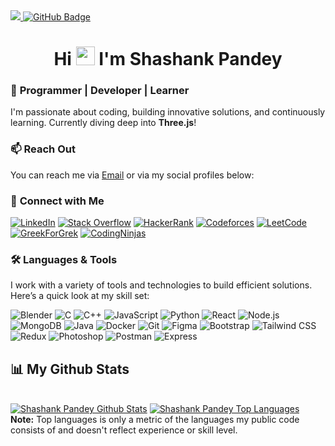 <a href="https://github.com/Meghna-DAS/github-profile-views-counter">
    <img src="https://komarev.com/ghpvc/?username=HYDRO2070">
</a>
<a href="https://github.com/HYDRO2070?tab=followers"><img src="https://img.shields.io/github/followers/HYDRO2070?label=Followers&style=social" alt="GitHub Badge"></a>
<h1 align="center">Hi <img src="https://raw.githubusercontent.com/MartinHeinz/MartinHeinz/master/wave.gif" width="30px"> I'm <b>Shashank Pandey</b></h1>

### 🌱 **Programmer | Developer | Learner**  
I'm passionate about coding, building innovative solutions, and continuously learning. Currently diving deep into **Three.js**!

### 📫 **Reach Out**  
You can reach me via [Email](mailto:shashankpandey2070@gmail.com) or via my social profiles below:
<br/>

### 📡 **Connect with Me**

[![LinkedIn](https://img.shields.io/badge/-LinkedIn-0A66C2?style=flat&logo=linkedin&logoColor=white)](https://linkedin.com/in/shashankpandey2070)
[![Stack Overflow](https://img.shields.io/badge/StackOverflow-FFC107?style=flat&logo=stackoverflow&logoColor=white)](https://stackoverflow.com/users/21217446/shashank-pandey)
[![HackerRank](https://img.shields.io/badge/HackerRank-2EC866?style=flat&logo=hackerrank&logoColor=white)](https://www.hackerrank.com/hydro2070)
[![Codeforces](https://img.shields.io/badge/Codeforces-1F8AC8?style=flat&logo=codeforces&logoColor=white)](https://codeforces.com/profile/s9098544118)
[![LeetCode](https://img.shields.io/badge/LeetCode-FFA116?style=flat&logo=leetcode&logoColor=white)](https://www.leetcode.com/hydro2070)
[![GreekForGrek](https://img.shields.io/badge/GreekForGrek-0072b1?style=flat&logo=greek&logoColor=white)](https://www.geeksforgeeks.org/user/s90985pcxa/)
[![CodingNinjas](https://img.shields.io/badge/CodingNinjas-FF6D00?style=flat&logo=codingninjas&logoColor=white)](https://www.naukri.com/code360/profile/saiba)




### 🛠️ **Languages & Tools**  
I work with a variety of tools and technologies to build efficient solutions. Here’s a quick look at my skill set:

![Blender](https://download.blender.org/branding/community/blender_community_badge_white.svg)
![C](https://img.shields.io/badge/-C-00599C?style=flat&logo=c&logoColor=white)
![C++](https://img.shields.io/badge/-C++-00599C?style=flat&logo=cplusplus&logoColor=white)
![JavaScript](https://img.shields.io/badge/-JavaScript-323330?style=flat&logo=javascript&logoColor=F7DF1E)
![Python](https://img.shields.io/badge/-Python-3776AB?style=flat&logo=python&logoColor=white)
![React](https://img.shields.io/badge/-React-61DAFB?style=flat&logo=react&logoColor=black)
![Node.js](https://img.shields.io/badge/-Node.js-339933?style=flat&logo=node.js&logoColor=white)
![MongoDB](https://img.shields.io/badge/-MongoDB-47A248?style=flat&logo=mongodb&logoColor=white)
![Java](https://img.shields.io/badge/-Java-007396?style=flat&logo=java&logoColor=white)
![Docker](https://img.shields.io/badge/-Docker-2496ED?style=flat&logo=docker&logoColor=white)
![Git](https://img.shields.io/badge/-Git-F1502F?style=flat&logo=git&logoColor=white)
![Figma](https://img.shields.io/badge/-Figma-000000?style=flat&logo=figma&logoColor=white)
![Bootstrap](https://img.shields.io/badge/-Bootstrap-563D7C?style=flat&logo=bootstrap&logoColor=white)
![Tailwind CSS](https://img.shields.io/badge/-Tailwind%20CSS-06B6D4?style=flat&logo=tailwindcss&logoColor=white)
![Redux](https://img.shields.io/badge/-Redux-764ABC?style=flat&logo=redux&logoColor=white)
![Photoshop](https://img.shields.io/badge/-Photoshop-31A8FF?style=flat&logo=adobephotoshop&logoColor=white)
![Postman](https://img.shields.io/badge/-Postman-FF6C37?style=flat&logo=postman&logoColor=white)
![Express](https://img.shields.io/badge/-Express-000000?style=flat&logo=express&logoColor=white)


## 📊 My Github Stats

   <br/>
<a href="https://github.com/HYDRO2070/github-readme-stats"><img alt="Shashank Pandey Github Stats" src="https://github-readme-stats.vercel.app/api?username=HYDRO2070&show_icons=true&count_private=true&theme=react&hide_border=true&bg_color=0D1117" /></a>
  <a href="https://github.com/HYDRO2070/github-readme-stats"><img alt="Shashank Pandey Top Languages" src="https://github-readme-stats.vercel.app/api/top-langs/?username=HYDRO2070&langs_count=8&count_private=true&layout=compact&theme=react&hide_border=true&bg_color=0D1117" /></a>
  <br/>
  <b>Note:</b> Top languages is only a metric of the languages my public code consists of and doesn't reflect experience or skill level.

<br/>
<br/>
